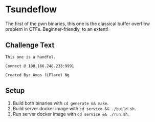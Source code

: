 # Tsundeflow
The first of the pwn binaries, this one is the classical buffer overflow problem in CTFs. Beginner-friendly, to an extent!

## Challenge Text
```
This one is a handful.

Connect @ 188.166.248.233:9991

Created By: Amos (LFlare) Ng
```

## Setup
1. Build both binaries with `cd generate && make`.
2. Build server docker image with `cd service && ./build.sh`.
3. Run server docker image with `cd service && ./run.sh`.
